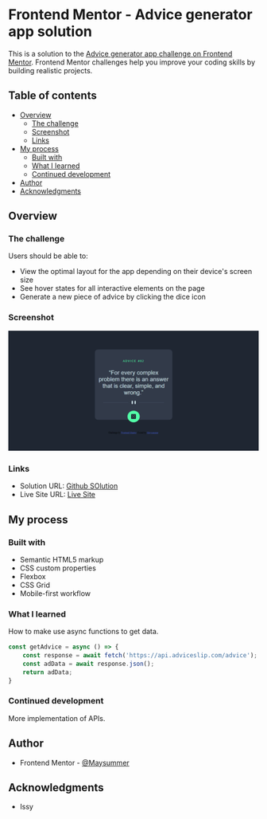 # Frontend Mentor - Advice generator app solution

This is a solution to the [Advice generator app challenge on Frontend Mentor](https://www.frontendmentor.io/challenges/advice-generator-app-QdUG-13db). Frontend Mentor challenges help you improve your coding skills by building realistic projects.

## Table of contents

- [Overview](#overview)
  - [The challenge](#the-challenge)
  - [Screenshot](#screenshot)
  - [Links](#links)
- [My process](#my-process)
  - [Built with](#built-with)
  - [What I learned](#what-i-learned)
  - [Continued development](#continued-development)
- [Author](#author)
- [Acknowledgments](#acknowledgments)

## Overview

### The challenge

Users should be able to:

- View the optimal layout for the app depending on their device's screen size
- See hover states for all interactive elements on the page
- Generate a new piece of advice by clicking the dice icon

### Screenshot

![](./Screenshot.png) 

### Links

- Solution URL: [Github SOlution](https://github.com/Maysummer/Advice-Generator)
- Live Site URL: [Live Site]( https://maysummer.github.io/Advice-Generator/)

## My process

### Built with

- Semantic HTML5 markup
- CSS custom properties
- Flexbox
- CSS Grid
- Mobile-first workflow

### What I learned

How to make use async functions to get data.

```js
const getAdvice = async () => {
    const response = await fetch('https://api.adviceslip.com/advice');
    const adData = await response.json();
    return adData;
}
```

### Continued development

More implementation of APIs.

## Author

- Frontend Mentor - [@Maysummer](https://www.frontendmentor.io/profile/Maysummer)

## Acknowledgments

- Issy
